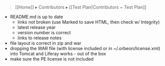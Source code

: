 > [[Home]] ▸ Contributors ▸ [[Test Plan|Contributors ~ Test Plan]]

- README.md is up to date
  - links not broken (use Marked to save HTML, then check w/ Integrity)
  - latest release year
  - version number is correct
  - links to release notes
- file layout is correct in zip and war
- dropping the WAR file (with license included or in ~/.orbeon/license.xml) into Tomcat and Liferay works - out of the box
- make sure the PE license is not included